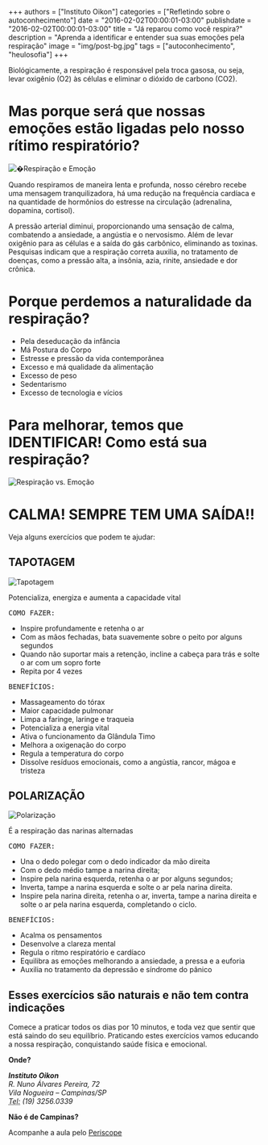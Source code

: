 
+++
authors = ["Instituto Oikon"]
categories = ["Refletindo sobre o autoconhecimento"]
date = "2016-02-02T00:00:01-03:00"
publishdate = "2016-02-02T00:00:01-03:00"
title = "Já reparou como você respira?"
description = "Aprenda a identificar e entender sua suas emoções pela respiração"
image = "img/post-bg.jpg"
tags = ["autoconhecimento", "heulosofia"]
+++


Biológicamente, a respiração é responsável pela troca gasosa, ou seja, levar oxigênio (O2) às células e eliminar o dióxido de carbono (CO2).

# Mas porque será que nossas emoções estão ligadas pelo nosso rítimo respiratório?
![ Respiração e Emoção](https://s3-sa-east-1.amazonaws.com/blog.autoconexao.org.br/img/2016/02/respiracao-emocao.jpg)

Quando  respiramos de maneira lenta e profunda, nosso cérebro recebe uma mensagem tranquilizadora, há uma redução na frequência cardíaca e na quantidade de hormônios do estresse na circulação (adrenalina, dopamina, cortisol).

A pressão arterial diminui, proporcionando uma sensação de calma,  combatendo a ansiedade, a angústia e o nervosismo. Além de levar oxigênio para as células e a saída do gás carbônico, eliminando as toxinas.
 
 Pesquisas indicam que a respiração correta auxilia, no tratamento de doenças, como a pressão alta, a insônia, azia, rinite, ansiedade e dor crônica.
 

# Porque perdemos a naturalidade da respiração? 

- Pela deseducação da infância
- Má Postura do Corpo
- Estresse e pressão da vida contemporânea
- Excesso e má qualidade da alimentação
- Excesso de peso
- Sedentarismo
- Excesso de tecnologia e vícios


# Para melhorar, temos que IDENTIFICAR! Como está sua respiração?

![Respiração vs. Emoção](https://s3-sa-east-1.amazonaws.com/blog.autoconexao.org.br/img/2016/02/respiracao-vs-emocao.jpg)

 
# CALMA! SEMPRE TEM UMA SAÍDA!!
Veja alguns exercícios que podem te ajudar:

## TAPOTAGEM
![Tapotagem](https://s3-sa-east-1.amazonaws.com/blog.autoconexao.org.br/img/2016/02/tapotagem.jpg)

Potencializa, energiza e aumenta a capacidade vital
 

<kbd>COMO FAZER:</kbd>

- Inspire profundamente e retenha o ar
- Com as mãos fechadas, bata suavemente  sobre o peito por alguns segundos
- Quando não suportar mais a retenção, incline a cabeça para trás e solte o ar com um sopro forte
- Repita por 4 vezes

 
<kbd>BENEFÍCIOS:</kbd>

- Massageamento do tórax
- Maior capacidade pulmonar
- Limpa a faringe, laringe e traqueia
- Potencializa a energia vital
- Ativa o funcionamento da Glândula Timo
- Melhora a oxigenação do corpo
- Regula a temperatura do corpo
- Dissolve resíduos emocionais, como a angústia, rancor, mágoa e tristeza

## POLARIZAÇÃO  

![Polarização](https://s3-sa-east-1.amazonaws.com/blog.autoconexao.org.br/img/2016/02/polarizacao.jpg)

É  a respiração das narinas alternadas
 

<kbd>COMO FAZER:</kbd>

- Una o dedo polegar com o dedo indicador da mão direita
- Com o dedo médio tampe a narina direita;
- Inspire pela narina esquerda, retenha o ar por alguns segundos;
- Inverta, tampe a narina esquerda e solte o ar pela narina direita.
- Inspire pela narina direita, retenha o ar, inverta, tampe a narina direita e solte o ar pela narina esquerda, completando o ciclo.
 

<kbd> BENEFÍCIOS:</kbd>

- Acalma os pensamentos
- Desenvolve a clareza mental
- Regula o ritmo respiratório e cardíaco
- Equilibra as emoções melhorando a ansiedade, a pressa e a euforia
- Auxilia no tratamento da depressão e síndrome do pânico

 

## Esses exercícios são naturais e não tem contra indicações
Comece a praticar todos os dias por 10 minutos, e toda vez que sentir que está saindo do seu equilíbrio.
Praticando estes exercícios vamos educando a nossa respiração, conquistando saúde física e emocional.
 



**Onde?**

<address>
  <strong>Instituto Oikon</strong><br>
  R. Nuno Álvares Pereira, 72<br>
  Vila Nogueira – Campinas/SP<br>
  <abbr title="Phone">Tel:</abbr> (19) 3256.0339
</address>


**Não é de Campinas?**

Acompanhe a aula pelo [Periscope][a41c6f3b]

  [a41c6f3b]: https://www.periscope.tv/ "Periscope"
